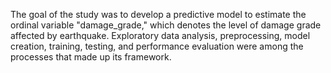 The goal of the study was to develop a predictive model to estimate the ordinal variable "damage_grade," which denotes the level of damage grade affected by earthquake. 
Exploratory data analysis, preprocessing, model creation, training, testing, and performance evaluation were among the processes that made up its framework.

